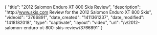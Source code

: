 {
    "title": "2012 Salomon Enduro XT 800 Skis Review",
    "description": "http:\/\/www.skis.com Review for the 2012 Salomon Enduro XT 800 Skis",
    "videoid": "3766891",
    "date_created": "1411361237",
    "date_modified": "1418182018",
    "type": "captivate",
    "layout": "video",
    "url": "\/v\/2012-salomon-enduro-xt-800-skis-review\/3766891"
}
